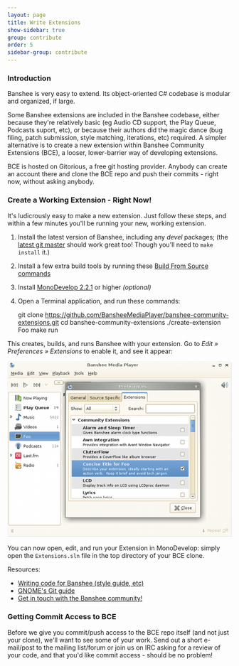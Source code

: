 ```yaml
---
layout: page
title: Write Extensions
show-sidebar: true
group: contribute
order: 5
sidebar-group: contribute
---
```


### Introduction

Banshee is very easy to extend.  Its object-oriented C# codebase is modular and organized, if large.

Some Banshee extensions are included in the Banshee codebase, either because they're relatively basic (eg Audio CD support, the Play Queue, Podcasts suport, etc), or because their authors did the magic dance (bug filing, patch submission, style matching, iterations, etc) required.  A simpler alternative is to create a new extension within Banshee Community Extensions (BCE), a looser, lower-barrier way of developing extensions.

BCE is hosted on Gitorious, a free git hosting provider.  Anybody can create an account there and clone the BCE repo and push their commits - right now, without asking anybody.

### Create a Working Extension - Right Now!

It's ludicrously easy to make a new extension.  Just follow these steps, and within a few minutes you'll be running your new, working extension.

  1. Install the latest version of Banshee, including any _devel_ packages; (the [latest git master](http://banshee-project.org/download/development/) should work great too!  Though you'll need to `make install` it.)
  2. Install a few extra build tools by running these [Build From Source commands](http://banshee-project.org/download/development/)
  3. Install [MonoDevelop 2.2.1](http://monodevelop.com/Download) or higher _(optional)_
  4. Open a Terminal application, and run these commands:

        git clone https://github.com/BansheeMediaPlayer/banshee-community-extensions.git
        cd banshee-community-extensions
        ./create-extension Foo
        make run

This creates, builds, and runs Banshee with your extension.  Go to _Edit » Preferences » Extensions_ to enable it, and see it appear:

<center>
<img src="/images/banshee-community-extensions-foo.png" alt="Screenshot of Banshee showing the newly created Foo extension listed in Preferences > Extensions, and also in the source list">
</center>

You can now open, edit, and run your Extension in MonoDevelop: simply open the `Extensions.sln` file in the top directory of your BCE clone.

Resources:

  * [Writing code for Banshee (style guide, etc)](http://banshee-project.org/contribute/write-code/)
  * [GNOME's Git guide](http://live.gnome.org/Git)
  * [Get in touch with the Banshee community!](http://banshee-project.org/about/contact/)

### Getting Commit Access to BCE

Before we give you commit/push access to the BCE repo itself (and not just your clone), we'll want to see some of your work.  Send out a short e-mail/post to the mailing list/forum or join us on IRC asking for a review of your code, and that you'd like commit access - should be no problem!
